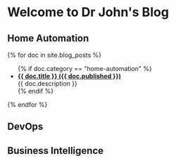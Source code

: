 # Welcome to Dr John's Blog

## Home Automation 
{% for doc in site.blog_posts %}
<ul>  
    {% if doc.category == "home-automation" %}
        <li><b><a href="{{ doc.url }}">{{ doc.title }} ({{ doc.published }})</a></b><br/>{{ doc.description }}
        </li>
    {% endif %}
</ul>
{% endfor %}

## DevOps 

## Business Intelligence

